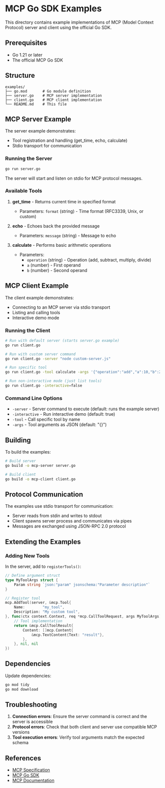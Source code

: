 # MCP Go SDK Examples

This directory contains example implementations of MCP (Model Context Protocol) server and client using the official Go SDK.

## Prerequisites

- Go 1.21 or later
- The official MCP Go SDK

## Structure

```
examples/
├── go.mod       # Go module definition
├── server.go    # MCP server implementation
├── client.go    # MCP client implementation
└── README.md    # This file
```

## MCP Server Example

The server example demonstrates:
- Tool registration and handling (get_time, echo, calculate)
- Stdio transport for communication

### Running the Server

```bash
go run server.go
```

The server will start and listen on stdio for MCP protocol messages.

### Available Tools

1. **get_time** - Returns current time in specified format
   - Parameters: `format` (string) - Time format (RFC3339, Unix, or custom)

2. **echo** - Echoes back the provided message
   - Parameters: `message` (string) - Message to echo

3. **calculate** - Performs basic arithmetic operations
   - Parameters: 
     - `operation` (string) - Operation (add, subtract, multiply, divide)
     - `a` (number) - First operand
     - `b` (number) - Second operand


## MCP Client Example

The client example demonstrates:
- Connecting to an MCP server via stdio transport
- Listing and calling tools
- Interactive demo mode

### Running the Client

```bash
# Run with default server (starts server.go example)
go run client.go

# Run with custom server command
go run client.go -server "node custom-server.js"

# Run specific tool
go run client.go -tool calculate -args '{"operation":"add","a":10,"b":20}'

# Run non-interactive mode (just list tools)
go run client.go -interactive=false
```

### Command Line Options

- `-server` - Server command to execute (default: runs the example server)
- `-interactive` - Run interactive demo (default: true)
- `-tool` - Call specific tool by name
- `-args` - Tool arguments as JSON (default: "{}")

## Building

To build the examples:

```bash
# Build server
go build -o mcp-server server.go

# Build client  
go build -o mcp-client client.go
```

## Protocol Communication

The examples use stdio transport for communication:
- Server reads from stdin and writes to stdout
- Client spawns server process and communicates via pipes
- Messages are exchanged using JSON-RPC 2.0 protocol

## Extending the Examples

### Adding New Tools

In the server, add to `registerTools()`:

```go
// Define argument struct
type MyToolArgs struct {
    Param string `json:"param" jsonschema:"Parameter description"`
}

// Register tool
mcp.AddTool(server, &mcp.Tool{
    Name:        "my_tool",
    Description: "My custom tool",
}, func(ctx context.Context, req *mcp.CallToolRequest, args MyToolArgs) (*mcp.CallToolResult, any, error) {
    // Tool implementation
    return &mcp.CallToolResult{
        Content: []mcp.Content{
            &mcp.TextContent{Text: "result"},
        },
    }, nil, nil
})
```

## Dependencies

Update dependencies:

```bash
go mod tidy
go mod download
```

## Troubleshooting

1. **Connection errors**: Ensure the server command is correct and the server is accessible
2. **Protocol errors**: Check that both client and server use compatible MCP versions
3. **Tool execution errors**: Verify tool arguments match the expected schema

## References

- [MCP Specification](https://github.com/modelcontextprotocol/specification)
- [MCP Go SDK](https://github.com/modelcontextprotocol/go-sdk)
- [MCP Documentation](https://modelcontextprotocol.io)